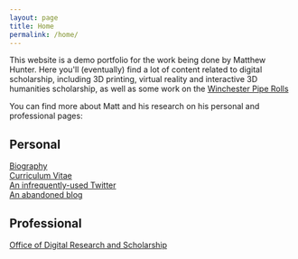 ```yaml
---
layout: page
title: Home
permalink: /home/
---
```


This website is a demo portfolio for the work being done by Matthew Hunter. Here you'll (eventually) find a lot of content related to digital scholarship, including 3D printing, virtual reality and interactive 3D humanities scholarship, as well as some work on the [Winchester Pipe Rolls](https://www.hants.gov.uk/librariesandarchives/archives/collections/piperolls)

You can find more about Matt and his research on his personal and professional pages:

## Personal
[Biography](https://mhunter52.github.io)  
[Curriculum Vitae](https://mhunter52.github.io/cv)  
[An infrequently-used Twitter](https://twitter.com/bigredmeh)  
[An abandoned blog](https://bigredmeh.wordpress.com)  

## Professional
[Office of Digital Research and Scholarship](https://lib.fsu.edu/drs)

